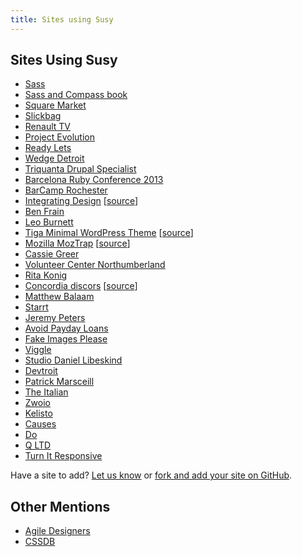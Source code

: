```yaml
---
title: Sites using Susy
---
```


## Sites Using Susy

- [Sass](http://sass-lang.com)
- [Sass and Compass book](http://sassandcompass.com)
- [Square Market](https://squareup.com/market)
- [Slickbag](http://slickbag.se)
- [Renault TV](http://uk.renault.tv)
- [Project Evolution](http://www.projectevolution.com)
- [Ready Lets](http://www.readylets.co.uk)
- [Wedge Detroit](http://wedgedetroit.com)
- [Triquanta Drupal Specialist](http://www.triquanta.nl)
- [Barcelona Ruby Conference 2013](http://www.baruco.org)
- [BarCamp Rochester](http://barcamproc.org)
- [Integrating Design](http://hholz.com) [[source](https://github.com/hilary/hilary.github.com)]
- [Ben Frain](http://benfrain.com)
- [Leo Burnett](http://leoburnett.co.uk)
- [Tiga Minimal WordPress Theme](http://wordpress.org/extend/themes/tiga) [[source](https://github.com/satrya/tiga/downloads)]
- [Mozilla MozTrap](https://moztrap.mozilla.org) [[source](https://github.com/mozilla/moztrap "MozTrap source")]
- [Cassie Greer](http://www.cassiegreer.com)
- [Volunteer Center Northumberland](https://volunteeringnorthumberland.org.uk)
- [Rita Konig](http://ritakonig.com)
- [Concordia discors](http://www.ffzg.unizg.hr/zbor/) [[source](https://github.com/silvenon/concordia-discors "discords source")]
- [Matthew Balaam](http://www.matthewbalaam.co.uk)
- [Starrt](http://starrt.dk)
- [Jeremy Peters](http://jeremypeters.co.uk)
- [Avoid Payday Loans](http://avoidpaydayloans.com)
- [Fake Images Please](http://fakeimg.pl)
- [Viggle](http://www.viggle.com)
- [Studio Daniel Libeskind](http://daniel-libeskind.com)
- [Devtroit](http://devtroit.com)
- [Patrick Marsceill](http://patrickmarsceill.com)
- [The Italian](http://theitalian.com.au)
- [Zwoio](http://www.zwoio.de)
- [Kelisto](http://www.kelisto.es)
- [Causes](https://www.causes.com)
- [Do](http://do.com)
- [Q LTD](http://qltd.com)
- [Turn It Responsive](http://turnitresponsive.com)

Have a site to add? [Let us know](http://twitter.com/compasssusy) or [fork and add your site on GitHub](https://github.com/ericam/susy).

## Other Mentions

- [Agile Designers](http://www.agiledesigners.com/resources/coding-tools/susy)
- [CSSDB](http://cssdb.co/search?q=susy)
